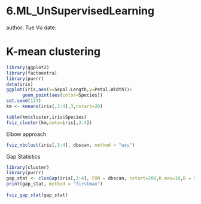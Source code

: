6.ML_UnSupervisedLearning
========================================================
author:   Tue Vu
date: 

K-mean clustering
========================================================


```r
library(ggplot2)
library(factoextra)
library(purrr)
data(iris)
ggplot(iris,aes(x=Sepal.Length,y=Petal.Width))+
      geom_point(aes(color=Species))
set.seed(123)
km <- kmeans(iris[,3:4],3,nstart=20)

table(km$cluster,iris$Species)
fviz_cluster(km,data=iris[,3:4])
```

Elbow approach

```r
fviz_nbclust(iris[,3:4], dbscan, method = "wss")
```

Gap Statistics

```r
library(cluster)
library(purrr)
gap_stat <- clusGap(iris[,3:4], FUN = dbscan, nstart=200,K.max=10,B = 50)
print(gap_stat, method = "firstmax")
                    
fviz_gap_stat(gap_stat)
```
